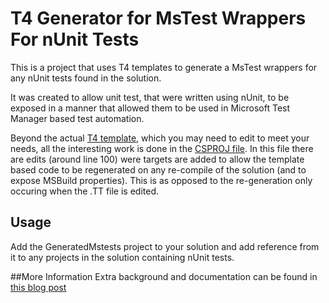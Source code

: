 # T4 Generator for MsTest Wrappers For nUnit Tests
This is a project that uses T4 templates to generate a MsTest wrappers for any nUnit tests found in the solution.

It was created to allow unit test, that were written using nUnit, to be exposed in a manner that allowed them to be used in Microsoft Test Manager based test automation. 

Beyond the actual [T4 template](https://github.com/rfennell/T4GenerateMsTestWrappersForNunitTests/blob/master/T4GenerateMsTestWrappersForNunitTests/GeneratedMstests/GenerateTestWrapper.tt), which you may need to edit to meet your needs, all the interesting work is done in the [CSPROJ file](https://github.com/rfennell/T4GenerateMsTestWrappersForNunitTests/blob/master/T4GenerateMsTestWrappersForNunitTests/GeneratedMstests/GeneratedMstests.csproj). In this file there are edits (around line 100) were targets are added to allow the template based code to be regenerated on any re-compile of the solution (and to expose MSBuild properties). This is as opposed to the re-generation only occuring when the .TT file is edited.

## Usage
Add the GeneratedMstests project to your solution and add reference from it to any projects in the solution containing nUnit tests.

##More Information
Extra background and documentation can be found in [this blog post]( http://blogs.blackmarble.co.uk/blogs/rfennell/post/2015/05/07/Generating-MsTest-wrappers-for-nUnit-tests)
